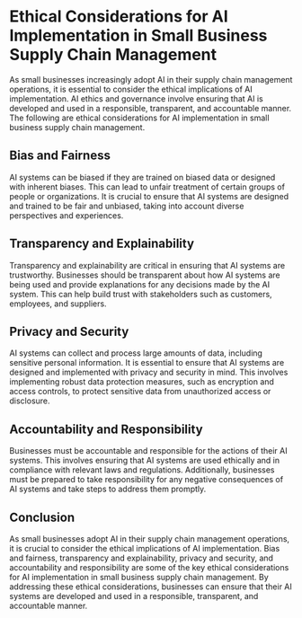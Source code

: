 Ethical Considerations for AI Implementation in Small Business Supply Chain Management
======================================================================================================================================================================

As small businesses increasingly adopt AI in their supply chain management operations, it is essential to consider the ethical implications of AI implementation. AI ethics and governance involve ensuring that AI is developed and used in a responsible, transparent, and accountable manner. The following are ethical considerations for AI implementation in small business supply chain management.

Bias and Fairness
-----------------

AI systems can be biased if they are trained on biased data or designed with inherent biases. This can lead to unfair treatment of certain groups of people or organizations. It is crucial to ensure that AI systems are designed and trained to be fair and unbiased, taking into account diverse perspectives and experiences.

Transparency and Explainability
-------------------------------

Transparency and explainability are critical in ensuring that AI systems are trustworthy. Businesses should be transparent about how AI systems are being used and provide explanations for any decisions made by the AI system. This can help build trust with stakeholders such as customers, employees, and suppliers.

Privacy and Security
--------------------

AI systems can collect and process large amounts of data, including sensitive personal information. It is essential to ensure that AI systems are designed and implemented with privacy and security in mind. This involves implementing robust data protection measures, such as encryption and access controls, to protect sensitive data from unauthorized access or disclosure.

Accountability and Responsibility
---------------------------------

Businesses must be accountable and responsible for the actions of their AI systems. This involves ensuring that AI systems are used ethically and in compliance with relevant laws and regulations. Additionally, businesses must be prepared to take responsibility for any negative consequences of AI systems and take steps to address them promptly.

Conclusion
----------

As small businesses adopt AI in their supply chain management operations, it is crucial to consider the ethical implications of AI implementation. Bias and fairness, transparency and explainability, privacy and security, and accountability and responsibility are some of the key ethical considerations for AI implementation in small business supply chain management. By addressing these ethical considerations, businesses can ensure that their AI systems are developed and used in a responsible, transparent, and accountable manner.
